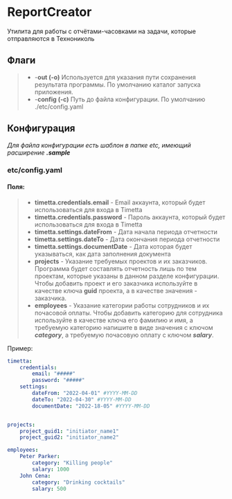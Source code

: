 # ReportCreator

Утилита для работы с отчётами-часовками на задачи, которые отправляются в Технониколь

## Флаги
>- -__out (-o)__ Используется для указания пути сохранения результата программы. По умолчанию каталог запуска приложения.
>- -__config (-c)__ Путь до файла конфигурации. По умолчанию ./etc/config.yaml

## Конфигурация

_Для файла конфигурации есть шаблон в папке etc, имеющий расширение ***.sample***_

### etc/config.yaml
#### Поля:
>- __timetta.credentials.email__ - Email аккаунта, который будет использоваться для входа в Timetta
>- __timetta.credentials.password__ - Пароль аккаунта, который будет использоваться для входа в Timetta
>- __timetta.settings.dateFrom__ - Дата начала периода отчетности
>- __timetta.settings.dateTo__ - Дата окончания периода отчетности
>- __timetta.settings.documentDate__ - Дата которая будет указываться, как дата заполнения документа
>- __projects__ - Указание требуемых проектов и их заказчиков. Программа будет составлять отчетность лишь по тем проектам, которые указаны в данном разделе конфигурации. Чтобы добавить проект и его заказчика используйте в качестве ключа __guid__ проекта, а в качестве значения - заказчика.
>- __employees__ - Указание категории работы сотрудников и их почасовой оплаты. Чтобы добавить категорию для сотрудника используйте в качестве ключа его фамилию и имя, а требуемую категорию напишите в виде значения c ключом ___category___, а требуемую почасовую оплату с ключом ___salary___.

Пример:

```yaml
timetta:
    credentials:
        email: "#####"
        password: "#####"
    settings:
        dateFrom: "2022-04-01" #YYYY-MM-DD
        dateTo: "2022-04-30" #YYYY-MM-DD
        documentDate: "2022-18-05" #YYYY-MM-DD


projects:
    project_guid1: "initiator_name1"
    project_guid2: "initiator_name2"

employees:
    Peter Parker:
        category: "Killing people"
        salary: 1000
    John Cena:
        category: "Drinking cocktails"
        salary: 500
```